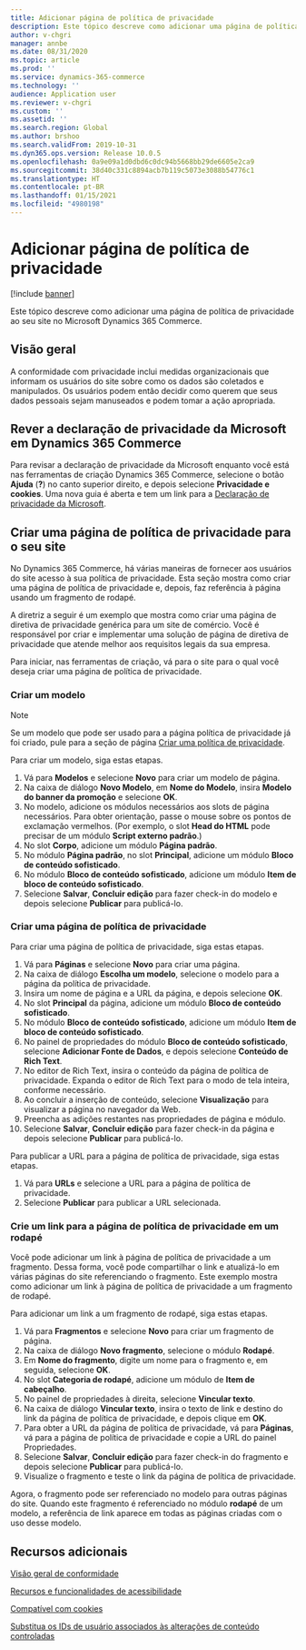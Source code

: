 ```yaml
---
title: Adicionar página de política de privacidade
description: Este tópico descreve como adicionar uma página de política de privacidade ao seu site no Microsoft Dynamics 365 Commerce.
author: v-chgri
manager: annbe
ms.date: 08/31/2020
ms.topic: article
ms.prod: ''
ms.service: dynamics-365-commerce
ms.technology: ''
audience: Application user
ms.reviewer: v-chgri
ms.custom: ''
ms.assetid: ''
ms.search.region: Global
ms.author: brshoo
ms.search.validFrom: 2019-10-31
ms.dyn365.ops.version: Release 10.0.5
ms.openlocfilehash: 0a9e09a1d0dbd6c0dc94b5668bb29de6605e2ca9
ms.sourcegitcommit: 38d40c331c8894acb7b119c5073e3088b54776c1
ms.translationtype: HT
ms.contentlocale: pt-BR
ms.lasthandoff: 01/15/2021
ms.locfileid: "4980198"
---
```

# <a name="add-a-privacy-policy-page"></a>Adicionar página de política de privacidade


[!include [banner](includes/banner.md)]

Este tópico descreve como adicionar uma página de política de privacidade ao seu site no Microsoft Dynamics 365 Commerce.

## <a name="overview"></a>Visão geral

A conformidade com privacidade inclui medidas organizacionais que informam os usuários do site sobre como os dados são coletados e manipulados. Os usuários podem então decidir como querem que seus dados pessoais sejam manuseados e podem tomar a ação apropriada.

## <a name="review-the-microsoft-privacy-statement-in-dynamics-365-commerce"></a>Rever a declaração de privacidade da Microsoft em Dynamics 365 Commerce

Para revisar a declaração de privacidade da Microsoft enquanto você está nas ferramentas de criação Dynamics 365 Commerce, selecione o botão **Ajuda** (**?**) no canto superior direito, e depois selecione **Privacidade e cookies**. Uma nova guia é aberta e tem um link para a [Declaração de privacidade da Microsoft](https://privacy.microsoft.com/privacystatement).

## <a name="build-a-privacy-policy-page-for-your-site"></a>Criar uma página de política de privacidade para o seu site

No Dynamics 365 Commerce, há várias maneiras de fornecer aos usuários do site acesso à sua política de privacidade. Esta seção mostra como criar uma página de política de privacidade e, depois, faz referência à página usando um fragmento de rodapé.

A diretriz a seguir é um exemplo que mostra como criar uma página de diretiva de privacidade genérica para um site de comércio. Você é responsável por criar e implementar uma solução de página de diretiva de privacidade que atende melhor aos requisitos legais da sua empresa.

Para iniciar, nas ferramentas de criação, vá para o site para o qual você deseja criar uma página de política de privacidade.

### <a name="create-a-template"></a>Criar um modelo

> [!NOTE]
> Se um modelo que pode ser usado para a página política de privacidade já foi criado, pule para a seção de página [Criar uma política de privacidade](#build-a-privacy-policy-page).

Para criar um modelo, siga estas etapas.

1. Vá para **Modelos** e selecione **Novo** para criar um modelo de página.
1. Na caixa de diálogo **Novo Modelo**, em **Nome do Modelo**, insira **Modelo do banner da promoção** e selecione **OK**.
1. No modelo, adicione os módulos necessários aos slots de página necessários. Para obter orientação, passe o mouse sobre os pontos de exclamação vermelhos. (Por exemplo, o slot **Head do HTML** pode precisar de um módulo **Script externo padrão**.)
1. No slot **Corpo**, adicione um módulo **Página padrão**.
1. No módulo **Página padrão**, no slot **Principal**, adicione um módulo **Bloco de conteúdo sofisticado**.
1. No módulo **Bloco de conteúdo sofisticado**, adicione um módulo **Item de bloco de conteúdo sofisticado**.
1. Selecione **Salvar**, **Concluir edição** para fazer check-in do modelo e depois selecione **Publicar** para publicá-lo.

### <a name="build-a-privacy-policy-page"></a>Criar uma página de política de privacidade

Para criar uma página de política de privacidade, siga estas etapas.

1. Vá para **Páginas** e selecione **Novo** para criar uma página.
1. Na caixa de diálogo **Escolha um modelo**, selecione o modelo para a página da política de privacidade.
1. Insira um nome de página e a URL da página, e depois selecione **OK**. 
1. No slot **Principal** da página, adicione um módulo **Bloco de conteúdo sofisticado**.
1. No módulo **Bloco de conteúdo sofisticado**, adicione um módulo **Item de bloco de conteúdo sofisticado**.
1. No painel de propriedades do módulo **Bloco de conteúdo sofisticado**, selecione **Adicionar Fonte de Dados**, e depois selecione **Conteúdo de Rich Text**.
1. No editor de Rich Text, insira o conteúdo da página de política de privacidade. Expanda o editor de Rich Text para o modo de tela inteira, conforme necessário.
1. Ao concluir a inserção de conteúdo, selecione **Visualização** para visualizar a página no navegador da Web.
1. Preencha as adições restantes nas propriedades de página e módulo.
1. Selecione **Salvar**, **Concluir edição** para fazer check-in da página e depois selecione **Publicar** para publicá-lo.

Para publicar a URL para a página de política de privacidade, siga estas etapas.

1. Vá para **URLs** e selecione a URL para a página de política de privacidade.
1. Selecione **Publicar** para publicar a URL selecionada.

### <a name="create-a-link-to-the-privacy-policy-page-in-a-footer"></a>Crie um link para a página de política de privacidade em um rodapé

Você pode adicionar um link à página de política de privacidade a um fragmento. Dessa forma, você pode compartilhar o link e atualizá-lo em várias páginas do site referenciando o fragmento. Este exemplo mostra como adicionar um link à página de política de privacidade a um fragmento de rodapé.

Para adicionar um link a um fragmento de rodapé, siga estas etapas.

1. Vá para **Fragmentos** e selecione **Novo** para criar um fragmento de página.
1. Na caixa de diálogo **Novo fragmento**, selecione o módulo **Rodapé**.
1. Em **Nome do fragmento**, digite um nome para o fragmento e, em seguida, selecione **OK**.
1. No slot **Categoria de rodapé**, adicione um módulo de **Item de cabeçalho**.
1. No painel de propriedades à direita, selecione **Vincular texto**.
1. Na caixa de diálogo **Vincular texto**, insira o texto de link e destino do link da página de política de privacidade, e depois clique em **OK**.
1. Para obter a URL da página de política de privacidade, vá para **Páginas**, vá para a página de política de privacidade e copie a URL do painel Propriedades.
1. Selecione **Salvar**, **Concluir edição** para fazer check-in do fragmento e depois selecione **Publicar** para publicá-lo.
1. Visualize o fragmento e teste o link da página de política de privacidade.

Agora, o fragmento pode ser referenciado no modelo para outras páginas do site. Quando este fragmento é referenciado no módulo **rodapé** de um modelo, a referência de link aparece em todas as páginas criadas com o uso desse modelo.

## <a name="additional-resources"></a>Recursos adicionais

[Visão geral de conformidade](compliance-overview.md)

[Recursos e funcionalidades de acessibilidade](accessibility.md)

[Compatível com cookies](cookie-compliance.md)

[Substitua os IDs de usuário associados às alterações de conteúdo controladas](replace-IDs-tracked-changes.md)
